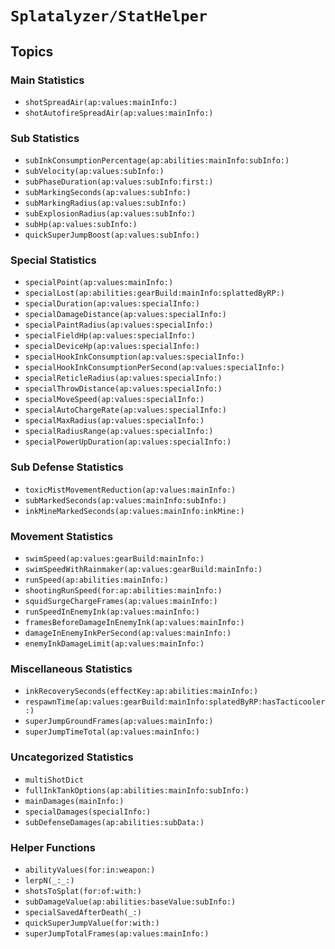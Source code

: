# ``Splatalyzer/StatHelper``

## Topics

### Main Statistics

- ``shotSpreadAir(ap:values:mainInfo:)``
- ``shotAutofireSpreadAir(ap:values:mainInfo:)``

### Sub Statistics
- ``subInkConsumptionPercentage(ap:abilities:mainInfo:subInfo:)``
- ``subVelocity(ap:values:subInfo:)``
- ``subPhaseDuration(ap:values:subInfo:first:)``
- ``subMarkingSeconds(ap:values:subInfo:)``
- ``subMarkingRadius(ap:values:subInfo:)``
- ``subExplosionRadius(ap:values:subInfo:)``
- ``subHp(ap:values:subInfo:)``
- ``quickSuperJumpBoost(ap:values:subInfo:)``

### Special Statistics
- ``specialPoint(ap:values:mainInfo:)``
- ``specialLost(ap:abilities:gearBuild:mainInfo:splattedByRP:)``
- ``specialDuration(ap:values:specialInfo:)``
- ``specialDamageDistance(ap:values:specialInfo:)``
- ``specialPaintRadius(ap:values:specialInfo:)``
- ``specialFieldHp(ap:values:specialInfo:)``
- ``specialDeviceHp(ap:values:specialInfo:)``
- ``specialHookInkConsumption(ap:values:specialInfo:)``
- ``specialHookInkConsumptionPerSecond(ap:values:specialInfo:)``
- ``specialReticleRadius(ap:values:specialInfo:)``
- ``specialThrowDistance(ap:values:specialInfo:)``
- ``specialMoveSpeed(ap:values:specialInfo:)``
- ``specialAutoChargeRate(ap:values:specialInfo:)``
- ``specialMaxRadius(ap:values:specialInfo:)``
- ``specialRadiusRange(ap:values:specialInfo:)``
- ``specialPowerUpDuration(ap:values:specialInfo:)``

### Sub Defense Statistics
- ``toxicMistMovementReduction(ap:values:mainInfo:)``
- ``subMarkedSeconds(ap:values:mainInfo:subInfo:)``
- ``inkMineMarkedSeconds(ap:values:mainInfo:inkMine:)``

### Movement Statistics
- ``swimSpeed(ap:values:gearBuild:mainInfo:)``
- ``swimSpeedWithRainmaker(ap:values:gearBuild:mainInfo:)``
- ``runSpeed(ap:abilities:mainInfo:)``
- ``shootingRunSpeed(for:ap:abilities:mainInfo:)``
- ``squidSurgeChargeFrames(ap:values:mainInfo:)``
- ``runSpeedInEnemyInk(ap:values:mainInfo:)``
- ``framesBeforeDamageInEnemyInk(ap:values:mainInfo:)``
- ``damageInEnemyInkPerSecond(ap:values:mainInfo:)``
- ``enemyInkDamageLimit(ap:values:mainInfo:)``

### Miscellaneous Statistics
- ``inkRecoverySeconds(effectKey:ap:abilities:mainInfo:)``
- ``respawnTime(ap:values:gearBuild:mainInfo:splatedByRP:hasTacticooler:)``
- ``superJumpGroundFrames(ap:values:mainInfo:)``
- ``superJumpTimeTotal(ap:values:mainInfo:)``

### Uncategorized Statistics
- ``multiShotDict``
- ``fullInkTankOptions(ap:abilities:mainInfo:subInfo:)``
- ``mainDamages(mainInfo:)``
- ``specialDamages(specialInfo:)``
- ``subDefenseDamages(ap:abilities:subData:)``

### Helper Functions
- ``abilityValues(for:in:weapon:)``
- ``lerpN(_:_:)``
- ``shotsToSplat(for:of:with:)``
- ``subDamageValue(ap:abilities:baseValue:subInfo:)``
- ``specialSavedAfterDeath(_:)``
- ``quickSuperJumpValue(for:with:)``
- ``superJumpTotalFrames(ap:values:mainInfo:)``
